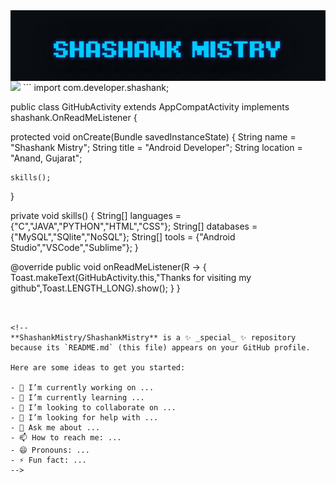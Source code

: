 <div style="display:flex;">
<img alt="App image" src="GIF/name1.gif" width="100%">
</div>


<img src="https://github.com/vimalverma558/vimalverma558/blob/v2/img/hello.gif" width="20%">
```
import com.developer.shashank;

public class GitHubActivity extends AppCompatActivity implements shashank.OnReadMeListener {

protected void onCreate(Bundle savedInstanceState) {
    String name = "Shashank Mistry";
    String title = "Android Developer";
    String location = "Anand, Gujarat";
    
    skills();
  }
  
  private void skills() {
    String[] languages = {"C","JAVA","PYTHON","HTML","CSS"};
    String[] databases = {"MySQL","SQlite","NoSQL"};
    String[] tools = {"Android Studio","VSCode","Sublime"};
  }

   @override
   public void onReadMeListener(R -> {
      Toast.makeText(GitHubActivity.this,"Thanks for visiting my github",Toast.LENGTH_LONG).show();
   }
}
```


<!--
**ShashankMistry/ShashankMistry** is a ✨ _special_ ✨ repository because its `README.md` (this file) appears on your GitHub profile.

Here are some ideas to get you started:

- 🔭 I’m currently working on ...
- 🌱 I’m currently learning ...
- 👯 I’m looking to collaborate on ...
- 🤔 I’m looking for help with ...
- 💬 Ask me about ...
- 📫 How to reach me: ...
- 😄 Pronouns: ...
- ⚡ Fun fact: ...
-->
